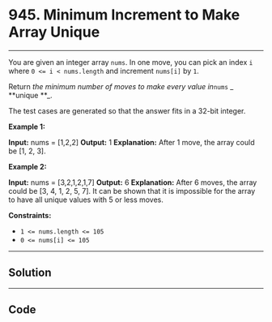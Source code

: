 # 945. Minimum Increment to Make Array Unique

---

You are given an integer array `nums`. In one move, you can pick an index `i` where `0 <= i < nums.length` and increment `nums[i]` by `1`.

Return _the minimum number of moves to make every value in_`nums` _ **unique **_.

The test cases are generated so that the answer fits in a 32-bit integer.

 

**Example 1:**


**Input:** nums = [1,2,2]
**Output:** 1
**Explanation:** After 1 move, the array could be [1, 2, 3].


**Example 2:**


**Input:** nums = [3,2,1,2,1,7]
**Output:** 6
**Explanation:** After 6 moves, the array could be [3, 4, 1, 2, 5, 7].
It can be shown that it is impossible for the array to have all unique values with 5 or less moves.


 

**Constraints:**

  * `1 <= nums.length <= 105`
  * `0 <= nums[i] <= 105`

---

## Solution



---

## Code
```python


```